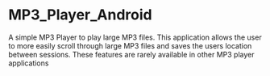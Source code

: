 # MP3_Player_Android
A simple MP3 Player to play large MP3 files. This application allows the user to more easily scroll through large MP3 files and saves the users location between sessions. These features are rarely available in other MP3 player applications
